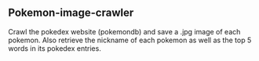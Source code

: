 ## Pokemon-image-crawler

Crawl the pokedex website (pokemondb) and save a .jpg image of each pokemon. Also retrieve the nickname of each pokemon as well as the top 5 words in its pokedex entries.